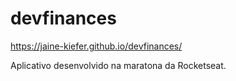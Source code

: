 # devfinances
https://jaine-kiefer.github.io/devfinances/

Aplicativo desenvolvido na maratona da Rocketseat.

